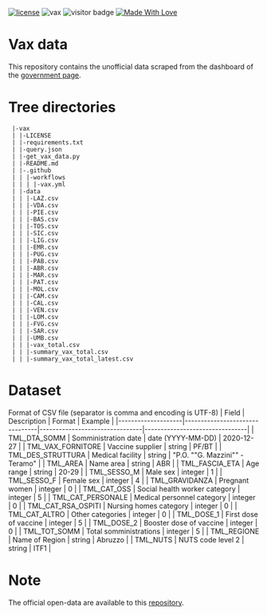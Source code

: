 [![license](https://img.shields.io/github/license/slarosa/vax.svg)](https://github.com/slarosa/vax/blob/main/LICENSE.md)
![vax](https://github.com/slarosa/vax/workflows/vax-github-actions/badge.svg)
![visitor badge](https://visitor-badge.glitch.me/badge?page_id=slarosa.vax)
[![Made With Love](https://img.shields.io/badge/Made%20With-Love-orange.svg)](https://github.com/chetanraj/awesome-github-badges)



# Vax data
This repository contains the unofficial data scraped from the dashboard of the [government
page](https://app.powerbi.com/view?r=eyJrIjoiMzg4YmI5NDQtZDM5ZC00ZTIyLTgxN2MtOTBkMWM4MTUyYTg0IiwidCI6ImFmZDBhNzVjLTg2NzEtNGNjZS05MDYxLTJjYTBkOTJlNDIyZiIsImMiOjh9&fbclid=IwAR0xF1jrq3kDmC0Emy3bDC5sikCEQxdMYbGr0ZfqYxNuQC7jKaGVHmHD5nk). 


# Tree directories
```
 |-vax
 | |-LICENSE
 | |-requirements.txt
 | |-query.json
 | |-get_vax_data.py
 | |-README.md
 | |-.github
 | | |-workflows
 | | | |-vax.yml
 | |-data
 | | |-LAZ.csv
 | | |-VDA.csv
 | | |-PIE.csv
 | | |-BAS.csv
 | | |-TOS.csv
 | | |-SIC.csv
 | | |-LIG.csv
 | | |-EMR.csv
 | | |-PUG.csv
 | | |-PAB.csv
 | | |-ABR.csv
 | | |-MAR.csv
 | | |-PAT.csv
 | | |-MOL.csv
 | | |-CAM.csv
 | | |-CAL.csv
 | | |-VEN.csv
 | | |-LOM.csv
 | | |-FVG.csv
 | | |-SAR.csv
 | | |-UMB.csv
 | | |-vax_total.csv
 | | |-summary_vax_total.csv
 | | |-summary_vax_total_latest.csv
```

# Dataset
Format of CSV file (separator is comma and encoding is UTF-8)
| Field              | Description                    | Format                         | Example                        |
|--------------------|--------------------------------|--------------------------------|--------------------------------|
| TML_DTA_SOMM       | Somministration date           | date (YYYY-MM-DD)              | 2020-12-27                     |
| TML_VAX_FORNITORE  | Vaccine supplier               | string                         | PF/BT                          |
| TML_DES_STRUTTURA  | Medical facility               | string                         | "P.O. ""G. Mazzini"" - Teramo" |
| TML_AREA           | Name area                      | string                         | ABR                            |
| TML_FASCIA_ETA     | Age range                      | string                         | 20-29                          |
| TML_SESSO_M        | Male sex                       | integer                        | 1                              |
| TML_SESSO_F        | Female sex                     | integer                        | 4                              |
| TML_GRAVIDANZA     | Pregnant women                 | integer                        | 0                              |
| TML_CAT_OSS        | Social health worker category  | integer                        | 5                              |
| TML_CAT_PERSONALE  | Medical personnel category     | integer                        | 0                              |
| TML_CAT_RSA_OSPITI | Nursing homes category         | integer                        | 0                              |
| TML_CAT_ALTRO      | Other categories               | integer                        | 0                              |
| TML_DOSE_1         | First dose of vaccine          | integer                        | 5                              |
| TML_DOSE_2         | Booster dose of vaccine        | integer                        | 0                              |
| TML_TOT_SOMM       | Total somministrations         | integer                        | 5                              |
| TML_REGIONE        | Name of Region                 | string                         | Abruzzo                        |
| TML_NUTS           | NUTS code level 2              | string                         | ITF1                           |


# Note
The official open-data are available to this [repository](https://github.com/italia/covid19-opendata-vaccini).